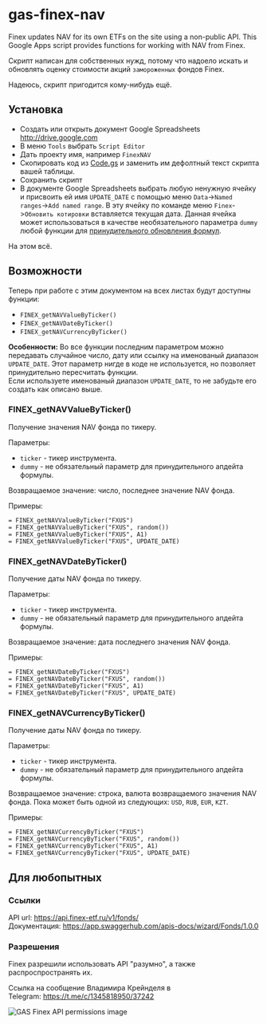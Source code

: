 # gas-finex-nav
Finex updates NAV for its own ETFs on the site using a non-public API. This Google Apps script provides functions for working with NAV from Finex.

Скрипт написан для собственных нужд, потому что надоело искать и обновлять оценку стоимости акций `замороженных` фондов Finex.  

Надеюсь, скрипт пригодится кому-нибудь ещё.  


## Установка
* Создать или открыть документ Google Spreadsheets http://drive.google.com
* В меню `Tools` выбрать `Script Editor`
* Дать проекту имя, например `FinexNAV`
* Скопировать код из [Code.gs](https://raw.githubusercontent.com/GrKoR/gas-finex-nav/master/Code.gs) и заменить им дефолтный текст скрипта вашей таблицы.
* Сохранить скрипт
* В документе Google Spreadsheets выбрать любую ненужную ячейку и присвоить ей имя `UPDATE_DATE` с помощью меню `Data`->`Named ranges`->`Add named range`. В эту ячейку по команде меню `Finex`->`Обновить котировки` вставляется текущая дата. Данная ячейка может использоваться в качестве необязательного параметра `dummy` любой функции для [принудительного обновления формул](https://stackoverflow.com/a/27656313).


На этом всё.   

## Возможности
Теперь при работе с этим документом на всех листах будут доступны функции: 
* `FINEX_getNAVValueByTicker()`
* `FINEX_getNAVDateByTicker()`
* `FINEX_getNAVCurrencyByTicker()`

**Особенности:** Во все функции последним параметром можно передавать случайное число, дату или ссылку на именованый диапазон `UPDATE_DATE`. Этот параметр нигде в коде не используется, но позволяет принудительно пересчитать функции.  
Если используете именованый диапазон `UPDATE_DATE`, то не забудьте его создать как описано выше.

### FINEX_getNAVValueByTicker()
Получение значения NAV фонда по тикеру.  

Параметры:
* `ticker` - тикер инструмента.
* `dummy` - не обязательный параметр для принудительного апдейта формулы.

Возвращаемое значение: число, последнее значение NAV фонда.

Примеры:
```
= FINEX_getNAVValueByTicker("FXUS")
= FINEX_getNAVValueByTicker("FXUS", random())
= FINEX_getNAVValueByTicker("FXUS", A1)
= FINEX_getNAVValueByTicker("FXUS", UPDATE_DATE)
```

### FINEX_getNAVDateByTicker()
Получение даты NAV фонда по тикеру.  

Параметры:
* `ticker` - тикер инструмента.
* `dummy` - не обязательный параметр для принудительного апдейта формулы.

Возвращаемое значение: дата последнего значения NAV фонда.

Примеры:
```
= FINEX_getNAVDateByTicker("FXUS")
= FINEX_getNAVDateByTicker("FXUS", random())
= FINEX_getNAVDateByTicker("FXUS", A1)
= FINEX_getNAVDateByTicker("FXUS", UPDATE_DATE)
```

### FINEX_getNAVCurrencyByTicker()
Получение даты NAV фонда по тикеру.  

Параметры:
* `ticker` - тикер инструмента.
* `dummy` - не обязательный параметр для принудительного апдейта формулы.

Возвращаемое значение: строка, валюта возвращаемого значения NAV фонда. Пока может быть одной из следующих: `USD`, `RUB`, `EUR`, `KZT`. 

Примеры:
```
= FINEX_getNAVCurrencyByTicker("FXUS")
= FINEX_getNAVCurrencyByTicker("FXUS", random())
= FINEX_getNAVCurrencyByTicker("FXUS", A1)
= FINEX_getNAVCurrencyByTicker("FXUS", UPDATE_DATE)
```


## Для любопытных

### Ссылки
API url: https://api.finex-etf.ru/v1/fonds/  
Документация: https://app.swaggerhub.com/apis-docs/wizard/Fonds/1.0.0  

### Разрешения
Finex разрешили использовать API "разумно", а также распроспространять их.  

Ссылка на сообщение Владимира Крейнделя в Telegram: https://t.me/c/1345818950/37242  

![GAS Finex API permissions image](https://raw.githubusercontent.com/GrKoR/gas-finex-nav/master/images/permissions.png "GAS Finex API permissions image")